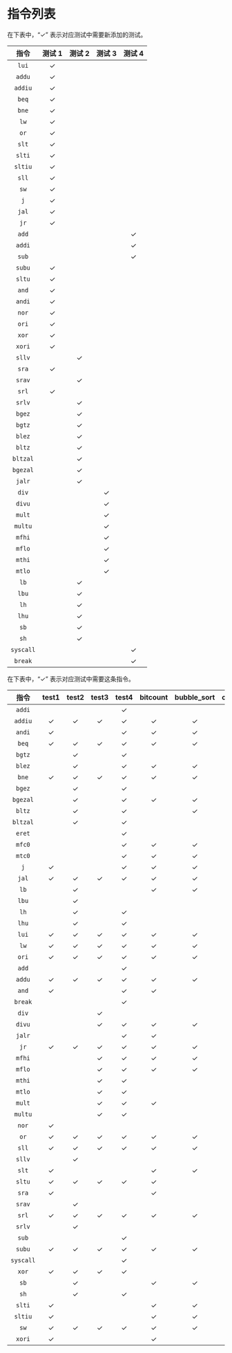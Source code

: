 # 指令列表

在下表中，“✓” 表示对应测试中需要新添加的测试。

|   指令    | 测试 1  | 测试 2  | 测试 3  | 测试 4  |
| :-------: | :----: | :----: | :----: | :----: |
|   `lui`   |   ✓    |        |        |        |
|  `addu`   |   ✓    |        |        |        |
|  `addiu`  |   ✓    |        |        |        |
|   `beq`   |   ✓    |        |        |        |
|   `bne`   |   ✓    |        |        |        |
|   `lw`    |   ✓    |        |        |        |
|   `or`    |   ✓    |        |        |        |
|   `slt`   |   ✓    |        |        |        |
|  `slti`   |   ✓    |        |        |        |
|  `sltiu`  |   ✓    |        |        |        |
|   `sll`   |   ✓    |        |        |        |
|   `sw`    |   ✓    |        |        |        |
|    `j`    |   ✓    |        |        |        |
|   `jal`   |   ✓    |        |        |        |
|   `jr`    |   ✓    |        |        |        |
|   `add`   |        |        |        |   ✓    |
|  `addi`   |        |        |        |   ✓    |
|   `sub`   |        |        |        |   ✓    |
|  `subu`   |   ✓    |        |        |        |
|  `sltu`   |   ✓    |        |        |        |
|   `and`   |   ✓    |        |        |        |
|  `andi`   |   ✓    |        |        |        |
|   `nor`   |   ✓    |        |        |        |
|   `ori`   |   ✓    |        |        |        |
|   `xor`   |   ✓    |        |        |        |
|  `xori`   |   ✓    |        |        |        |
|  `sllv`   |        |   ✓    |        |        |
|   `sra`   |   ✓    |        |        |        |
|  `srav`   |        |   ✓    |        |        |
|   `srl`   |   ✓    |        |        |        |
|  `srlv`   |        |   ✓    |        |        |
|  `bgez`   |        |   ✓    |        |        |
|  `bgtz`   |        |   ✓    |        |        |
|  `blez`   |        |   ✓    |        |        |
|  `bltz`   |        |   ✓    |        |        |
| `bltzal`  |        |   ✓    |        |        |
| `bgezal`  |        |   ✓    |        |        |
|  `jalr`   |        |   ✓    |        |        |
|   `div`   |        |        |   ✓    |        |
|  `divu`   |        |        |   ✓    |        |
|  `mult`   |        |        |   ✓    |        |
|  `multu`  |        |        |   ✓    |        |
|  `mfhi`   |        |        |   ✓    |        |
|  `mflo`   |        |        |   ✓    |        |
|  `mthi`   |        |        |   ✓    |        |
|  `mtlo`   |        |        |   ✓    |        |
|   `lb`    |        |   ✓    |        |        |
|   `lbu`   |        |   ✓    |        |        |
|   `lh`    |        |   ✓    |        |        |
|   `lhu`   |        |   ✓    |        |        |
|   `sb`    |        |   ✓    |        |        |
|   `sh`    |        |   ✓    |        |        |
| `syscall` |        |        |        |   ✓    |
|  `break`  |        |        |        |   ✓    |

在下表中，“✓” 表示对应测试中需要这条指令。

| 指令       | test1 | test2 | test3 | test4 | bitcount | bubble_sort | coremark | crc32 | dhrystone | quick_sort | select_sort | sha | stream_copy | stringsearch |
|:---------:|:-:|:-:|:-:|:-:|:-:|:-:|:-:|:-:|:-:|:-:|:-:|:-:|:-:|:-:|
| `addi`    |   |   |   | ✓ |   |   |   |   |   |   |   |   |   |   |
| `addiu`   | ✓ | ✓ | ✓ | ✓ | ✓ | ✓ | ✓ | ✓ | ✓ | ✓ | ✓ | ✓ | ✓ | ✓ |
| `andi`    | ✓ |   |   | ✓ | ✓ | ✓ | ✓ | ✓ | ✓ | ✓ | ✓ | ✓ | ✓ | ✓ |
| `beq`     | ✓ | ✓ | ✓ | ✓ | ✓ | ✓ | ✓ | ✓ | ✓ | ✓ | ✓ | ✓ | ✓ | ✓ |
| `bgtz`    |   | ✓ |   | ✓ |   |   |   |   | ✓ |   |   | ✓ |   |   |
| `blez`    |   | ✓ |   | ✓ | ✓ | ✓ | ✓ |   | ✓ | ✓ | ✓ | ✓ | ✓ |   |
| `bne`     | ✓ | ✓ | ✓ | ✓ | ✓ | ✓ | ✓ | ✓ | ✓ | ✓ | ✓ | ✓ | ✓ | ✓ |
| `bgez`    |   | ✓ |   | ✓ |   |   | ✓ |   |   |   |   |   |   |   |
| `bgezal`  |   | ✓ |   | ✓ | ✓ | ✓ | ✓ | ✓ | ✓ | ✓ | ✓ | ✓ | ✓ | ✓ |
| `bltz`    |   | ✓ |   | ✓ |   | ✓ | ✓ |   | ✓ |   | ✓ | ✓ |   |   |
| `bltzal`  |   | ✓ |   | ✓ |   |   |   |   |   |   |   |   |   |   |
| `eret`    |   |   |   | ✓ |   |   |   |   |   |   |   |   |   |   |
| `mfc0`    |   |   |   | ✓ | ✓ | ✓ | ✓ | ✓ | ✓ | ✓ | ✓ | ✓ | ✓ | ✓ |
| `mtc0`    |   |   |   | ✓ | ✓ | ✓ | ✓ | ✓ | ✓ | ✓ | ✓ | ✓ | ✓ | ✓ |
| `j`       | ✓ |   |   | ✓ | ✓ | ✓ | ✓ | ✓ | ✓ | ✓ | ✓ | ✓ | ✓ | ✓ |
| `jal`     | ✓ | ✓ | ✓ | ✓ | ✓ | ✓ | ✓ | ✓ | ✓ | ✓ | ✓ | ✓ | ✓ | ✓ |
| `lb`      |   | ✓ |   |   | ✓ | ✓ | ✓ | ✓ | ✓ | ✓ | ✓ | ✓ | ✓ | ✓ |
| `lbu`     |   | ✓ |   |   |   |   | ✓ | ✓ | ✓ |   |   | ✓ |   | ✓ |
| `lh`      |   | ✓ |   | ✓ |   |   | ✓ |   |   |   |   |   |   |   |
| `lhu`     |   | ✓ |   | ✓ |   |   | ✓ |   | ✓ |   |   |   |   |   |
| `lui`     | ✓ | ✓ | ✓ | ✓ | ✓ | ✓ | ✓ | ✓ | ✓ | ✓ | ✓ | ✓ | ✓ | ✓ |
| `lw`      | ✓ | ✓ | ✓ | ✓ | ✓ | ✓ | ✓ | ✓ | ✓ | ✓ | ✓ | ✓ | ✓ | ✓ |
| `ori`     | ✓ | ✓ | ✓ | ✓ | ✓ | ✓ | ✓ | ✓ | ✓ | ✓ | ✓ | ✓ | ✓ | ✓ |
| `add`     |   |   |   | ✓ |   |   |   |   |   |   |   |   |   |   |
| `addu`    | ✓ | ✓ | ✓ | ✓ | ✓ | ✓ | ✓ | ✓ | ✓ | ✓ | ✓ | ✓ | ✓ | ✓ |
| `and`     | ✓ |   |   | ✓ | ✓ |   | ✓ |   |   |   |   | ✓ |   |   |
| `break`   |   |   |   | ✓ |   |   |   |   |   |   |   |   |   |   |
| `div`     |   |   | ✓ |   |   |   |   |   | ✓ |   |   |   |   |   |
| `divu`    |   |   | ✓ | ✓ | ✓ | ✓ | ✓ | ✓ | ✓ | ✓ | ✓ | ✓ | ✓ | ✓ |
| `jalr`    |   |   |   | ✓ | ✓ |   |   |   |   |   |   |   |   |   |
| `jr`      | ✓ | ✓ | ✓ | ✓ | ✓ | ✓ | ✓ | ✓ | ✓ | ✓ | ✓ | ✓ | ✓ | ✓ |
| `mfhi`    |   |   | ✓ | ✓ | ✓ | ✓ | ✓ | ✓ | ✓ | ✓ | ✓ | ✓ | ✓ | ✓ |
| `mflo`    |   |   | ✓ | ✓ | ✓ | ✓ | ✓ | ✓ | ✓ | ✓ | ✓ | ✓ | ✓ | ✓ |
| `mthi`    |   |   | ✓ | ✓ |   |   |   |   |   |   |   |   |   |   |
| `mtlo`    |   |   | ✓ | ✓ |   |   |   |   |   |   |   |   |   |   |
| `mult`    |   |   | ✓ | ✓ | ✓ |   | ✓ |   | ✓ |   |   | ✓ |   |   |
| `multu`   |   |   | ✓ | ✓ |   |   |   |   |   |   |   |   |   |   |
| `nor`     | ✓ |   |   |   |   |   | ✓ | ✓ |   | ✓ | ✓ | ✓ |   |   |
| `or`      | ✓ | ✓ | ✓ | ✓ | ✓ | ✓ | ✓ | ✓ | ✓ | ✓ | ✓ | ✓ | ✓ | ✓ |
| `sll`     | ✓ | ✓ | ✓ | ✓ | ✓ | ✓ | ✓ | ✓ | ✓ | ✓ | ✓ | ✓ | ✓ | ✓ |
| `sllv`    |   | ✓ |   |   |   |   |   |   |   |   |   |   |   |   |
| `slt`     | ✓ |   |   |   | ✓ | ✓ | ✓ | ✓ | ✓ | ✓ | ✓ | ✓ | ✓ | ✓ |
| `sltu`    | ✓ | ✓ | ✓ | ✓ | ✓ |   | ✓ | ✓ | ✓ |   |   | ✓ |   | ✓ |
| `sra`     | ✓ |   |   |   | ✓ |   | ✓ |   | ✓ |   |   | ✓ |   |   |
| `srav`    |   | ✓ |   |   |   |   |   |   |   |   |   |   |   |   |
| `srl`     | ✓ | ✓ | ✓ | ✓ | ✓ | ✓ | ✓ | ✓ |   | ✓ | ✓ | ✓ |   |   |
| `srlv`    |   | ✓ |   |   |   |   |   |   |   |   |   |   |   |   |
| `sub`     |   |   |   | ✓ |   |   |   |   |   |   |   |   |   |   |
| `subu`    | ✓ | ✓ | ✓ | ✓ | ✓ | ✓ | ✓ | ✓ | ✓ | ✓ | ✓ | ✓ | ✓ | ✓ |
| `syscall` |   |   |   | ✓ |   |   |   |   |   |   |   |   |   |   |
| `xor`     | ✓ | ✓ | ✓ | ✓ |   |   | ✓ | ✓ |   |   |   | ✓ |   |   |
| `sb`      |   | ✓ |   |   | ✓ | ✓ | ✓ | ✓ | ✓ | ✓ | ✓ | ✓ | ✓ | ✓ |
| `sh`      |   | ✓ |   | ✓ |   |   | ✓ |   | ✓ |   |   |   |   |   |
| `slti`    | ✓ |   |   |   | ✓ | ✓ | ✓ | ✓ | ✓ | ✓ | ✓ | ✓ | ✓ | ✓ |
| `sltiu`   | ✓ |   |   |   | ✓ | ✓ | ✓ | ✓ | ✓ | ✓ | ✓ | ✓ | ✓ | ✓ |
| `sw`      | ✓ | ✓ | ✓ | ✓ | ✓ | ✓ | ✓ | ✓ | ✓ | ✓ | ✓ | ✓ | ✓ | ✓ |
| `xori`    | ✓ |   |   |   | ✓ |   | ✓ |   | ✓ |   |   |   |   |   |
